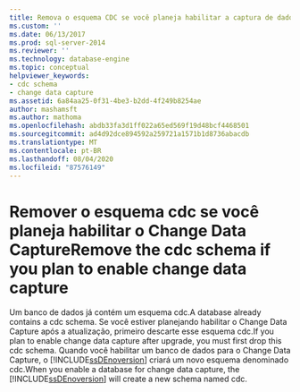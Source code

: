 ```yaml
---
title: Remova o esquema CDC se você planeja habilitar a captura de dados de alterações | Microsoft Docs
ms.custom: ''
ms.date: 06/13/2017
ms.prod: sql-server-2014
ms.reviewer: ''
ms.technology: database-engine
ms.topic: conceptual
helpviewer_keywords:
- cdc schema
- change data capture
ms.assetid: 6a84aa25-0f31-4be3-b2dd-4f249b8254ae
author: mashamsft
ms.author: mathoma
ms.openlocfilehash: abdb33fa3d1ff022a65ed569f19d48bcf4468501
ms.sourcegitcommit: ad4d92dce894592a259721a1571b1d8736abacdb
ms.translationtype: MT
ms.contentlocale: pt-BR
ms.lasthandoff: 08/04/2020
ms.locfileid: "87576149"
---
```

# <a name="remove-the-cdc-schema-if-you-plan-to-enable-change-data-capture"></a><span data-ttu-id="39598-102">Remover o esquema cdc se você planeja habilitar o Change Data Capture</span><span class="sxs-lookup"><span data-stu-id="39598-102">Remove the cdc schema if you plan to enable change data capture</span></span>
  <span data-ttu-id="39598-103">Um banco de dados já contém um esquema cdc.</span><span class="sxs-lookup"><span data-stu-id="39598-103">A database already contains a cdc schema.</span></span> <span data-ttu-id="39598-104">Se você estiver planejando habilitar o Change Data Capture após a atualização, primeiro descarte esse esquema cdc.</span><span class="sxs-lookup"><span data-stu-id="39598-104">If you plan to enable change data capture after upgrade, you must first drop this cdc schema.</span></span> <span data-ttu-id="39598-105">Quando você habilitar um banco de dados para o Change Data Capture, o [!INCLUDE[ssDEnoversion](../../includes/ssdenoversion-md.md)] criará um novo esquema denominado cdc.</span><span class="sxs-lookup"><span data-stu-id="39598-105">When you enable a database for change data capture, the [!INCLUDE[ssDEnoversion](../../includes/ssdenoversion-md.md)] will create a new schema named cdc.</span></span>  
  
  
